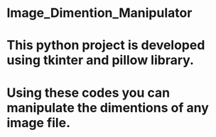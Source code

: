 # Image_Dimention_Manipulator
# This python project is developed using tkinter and pillow library.
# Using these codes you can manipulate the dimentions of any image file.
